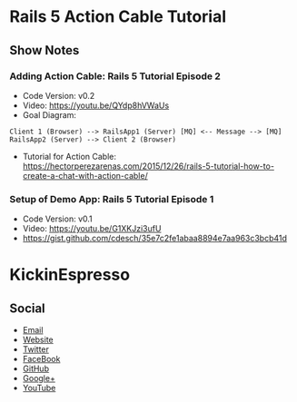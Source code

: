 # Rails 5 Action Cable Tutorial


## Show Notes


### Adding Action Cable: Rails 5 Tutorial Episode 2

  - Code Version: v0.2
  - Video: https://youtu.be/QYdp8hVWaUs
  - Goal Diagram:
   
   `Client 1 (Browser) --> RailsApp1 (Server) [MQ] <-- Message --> [MQ] RailsApp2 (Server) --> Client 2 (Browser)`
   
  - Tutorial for Action Cable: https://hectorperezarenas.com/2015/12/26/rails-5-tutorial-how-to-create-a-chat-with-action-cable/

### Setup of Demo App: Rails 5 Tutorial Episode 1

  - Code Version: v0.1
  - Video: https://youtu.be/G1XKJzi3ufU
  - https://gist.github.com/cdesch/35e7c2fe1abaa8894e7aa963c3bcb41d
  
  
# KickinEspresso
  
## Social

- [Email](contact@kickinespresso.com)
- [Website](https://kickinespresso.com/)
- [Twitter](https://twitter.com/kickinespresso)
- [FaceBook](https://www.facebook.com/kickinespresso)
- [GitHub](https://github.com/kickinespresso)
- [Google+](https://plus.google.com/114428265692097864824/posts)
- [YouTube](https://www.youtube.com/user/kickinespresso)
